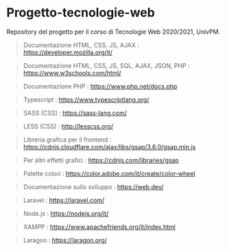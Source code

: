 # Progetto-tecnologie-web
Repository del progetto per il corso di Tecnologie Web 2020/2021, UnivPM.

> Documentazione HTML, CSS, JS, AJAX : https://developer.mozilla.org/it/

> Documentazione HTML, CSS, JS, SQL, AJAX, JSON, PHP : https://www.w3schools.com/html/

> Documentazione PHP : https://www.php.net/docs.php

> Typescript : https://www.typescriptlang.org/

> SASS (CSS) : https://sass-lang.com/

> LESS (CSS) : http://lesscss.org/

> Libreria grafica per il frontend : https://cdnjs.cloudflare.com/ajax/libs/gsap/3.6.0/gsap.min.js

> Per altri effetti grafici : https://cdnjs.com/libraries/gsap

> Palette colori : https://color.adobe.com/it/create/color-wheel

> Documentazione sullo sviluppo : https://web.dev/

> Laravel : https://laravel.com/

> Node.js : https://nodejs.org/it/

> XAMPP : https://www.apachefriends.org/it/index.html

> Laragon : https://laragon.org/
